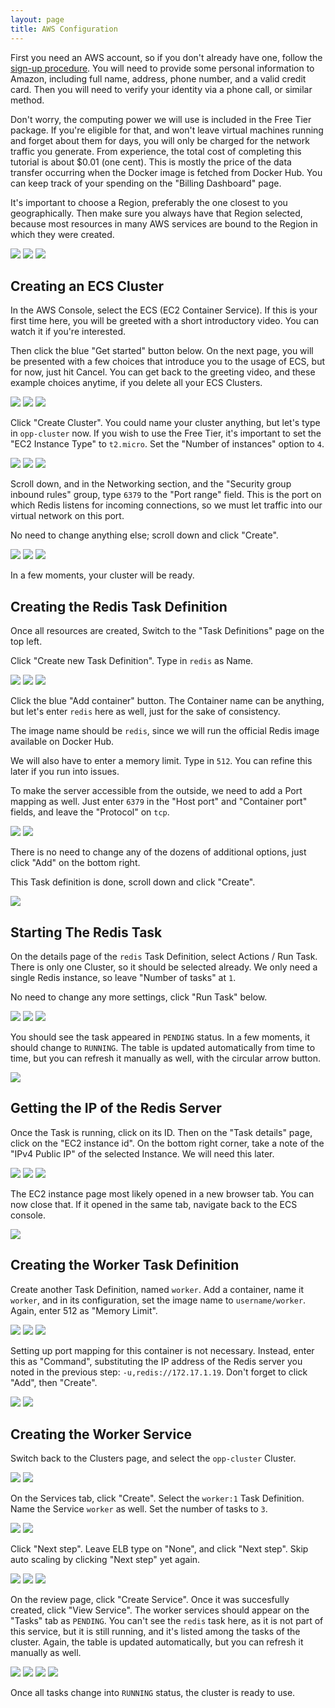 ```yaml
---
layout: page
title: AWS Configuration
---
```


First you need an AWS account, so if you don't already have one, follow the
[sign-up procedure](https://portal.aws.amazon.com/gp/aws/developer/registration/index.html).
You will need to provide some personal information to Amazon, including full
name, address, phone number, and a valid credit card. Then you will need to
verify your identity via a phone call, or similar method.

Don't worry, the computing power we will use is included in the Free Tier
package. If you're eligible for that, and won't leave virtual machines running
and forget about them for days, you will only be charged for the network
traffic you generate. From experience, the total cost of completing this
tutorial is about $0.01 (one cent). This is mostly the price of the data
transfer occurring when the Docker image is fetched from Docker Hub. You can
keep track of your spending on the "Billing Dashboard" page.

It's important to choose a Region, preferably the one closest to you
geographically. Then make sure you always have that Region selected, because
most resources in many AWS services are bound to the Region in which they were
created.

<p class="thumbnails">
<img src="images/screenshots/00_console.thumb.jpg" class="screen thumbnail" onclick="imageFullSizeZoom(this);"/>
<img src="images/screenshots/00_billingdashboard.thumb.jpg" class="screen thumbnail" onclick="imageFullSizeZoom(this);"/>
<img src="images/screenshots/10_region.thumb.jpg" class="screen thumbnail" onclick="imageFullSizeZoom(this);"/>
</p>

## Creating an ECS Cluster

In the AWS Console, select the ECS (EC2 Container Service). If this is your
first time here, you will be greeted with a short introductory video. You can
watch it if you're interested.

Then click the blue "Get started" button below. On the next page, you will be
presented with a few choices that introduce you to the usage of ECS, but for
now, just hit Cancel. You can get back to the greeting video, and these example
choices anytime, if you delete all your ECS Clusters.

<p class="thumbnails">
<img src="images/screenshots/20_select_ecs.thumb.jpg" class="screen thumbnail" onclick="imageFullSizeZoom(this);"/>
<img src="images/screenshots/30_getting_started_ecs.thumb.jpg" class="screen thumbnail" onclick="imageFullSizeZoom(this);"/>
<img src="images/screenshots/40_skipexamples.thumb.jpg" class="screen thumbnail" onclick="imageFullSizeZoom(this);"/>
</p>

Click "Create Cluster". You could name your cluster anything, but let's type in
`opp-cluster` now. If you wish to use the Free Tier, it's important to set the
"EC2 Instance Type" to `t2.micro`. Set the "Number of instances" option to `4`.

<p class="thumbnails">
<img src="images/screenshots/50_createcluster.thumb.jpg" class="screen thumbnail" onclick="imageFullSizeZoom(this);"/>
<img src="images/screenshots/60_clustername.thumb.jpg" class="screen thumbnail" onclick="imageFullSizeZoom(this);"/>
<img src="images/screenshots/70_instanceconfig.thumb.jpg" class="screen thumbnail" onclick="imageFullSizeZoom(this);"/>
</p>

Scroll down, and in the Networking section, and the "Security group inbound
rules" group, type `6379` to the "Port range" field. This is the port on which
Redis listens for incoming connections, so we must let traffic into our virtual
network on this port.

No need to change anything else; scroll down and click "Create".

<p class="thumbnails">
<img src="images/screenshots/80_openport.thumb.jpg" class="screen thumbnail" onclick="imageFullSizeZoom(this);"/>
<img src="images/screenshots/90_clickcreate.thumb.jpg" class="screen thumbnail" onclick="imageFullSizeZoom(this);"/>
<img src="images/screenshots/100_clustercreateprogress.thumb.jpg" class="screen thumbnail" onclick="imageFullSizeZoom(this);"/>
</p>

In a few moments, your cluster will be ready.

## Creating the Redis Task Definition

Once all resources are created, Switch to the "Task Definitions" page on the top
left.

Click "Create new Task Definition". Type in `redis` as Name.

<p class="thumbnails">
<img src="images/screenshots/110_clusterdone.thumb.jpg" class="screen thumbnail" onclick="imageFullSizeZoom(this);"/>
<img src="images/screenshots/120_createtaskdef.thumb.jpg" class="screen thumbnail" onclick="imageFullSizeZoom(this);"/>
<img src="images/screenshots/130_workertaskdefname.thumb.jpg" class="screen thumbnail" onclick="imageFullSizeZoom(this);"/>
</p>

Click the blue "Add container" button. The Container name can be anything, but
let's enter `redis` here as well, just for the sake of consistency.

The image name should be `redis`, since we will run the official Redis image
available on Docker Hub.

We will also have to enter a memory limit. Type in `512`. You can refine this
later if you run into issues.

To make the server accessible from the outside, we need to add a Port mapping as
well. Just enter `6379` in the "Host port" and "Container port" fields, and
leave the "Protocol" on `tcp`.

<p class="thumbnails">
<img src="images/screenshots/140_containername.thumb.jpg" class="screen thumbnail" onclick="imageFullSizeZoom(this);"/>
<img src="images/screenshots/150_portmapping.thumb.jpg" class="screen thumbnail" onclick="imageFullSizeZoom(this);"/>
</p>

There is no need to change any of the dozens of additional options, just click
"Add" on the bottom right.

This Task definition is done, scroll down and click "Create".

<p class="thumbnails">
<img src="images/screenshots/160_createtaskdef.thumb.jpg" class="screen thumbnail" onclick="imageFullSizeZoom(this);"/>
</p>

## Starting The Redis Task

On the details page of the `redis` Task Definition, select Actions / Run Task.
There is only one Cluster, so it should be selected already.
We only need a single Redis instance, so leave "Number of tasks" at `1`.

No need to change any more settings, click "Run Task" below.

<p class="thumbnails">
<img src="images/screenshots/170_runtask.thumb.jpg" class="screen thumbnail" onclick="imageFullSizeZoom(this);"/>
<img src="images/screenshots/180_doruntask.thumb.jpg" class="screen thumbnail" onclick="imageFullSizeZoom(this);"/>
<img src="images/screenshots/190_taskcreated.thumb.jpg" class="screen thumbnail" onclick="imageFullSizeZoom(this);"/>
</p>

You should see the task appeared in `PENDING` status. In a few moments, it
should change to `RUNNING`. The table is updated automatically from time to
time, but you can refresh it manually as well, with the circular arrow button.

<p class="thumbnails">
<img src="images/screenshots/200_taskpending.thumb.jpg" class="screen thumbnail" onclick="imageFullSizeZoom(this);"/>
</p>

## Getting the IP of the Redis Server

Once the Task is running, click on its ID. Then on the "Task details" page,
click on the "EC2 instance id". On the bottom right corner, take a note of the
"IPv4 Public IP" of the selected Instance. We will need this later.

<p class="thumbnails">
<img src="images/screenshots/210_taskrunning.thumb.jpg" class="screen thumbnail" onclick="imageFullSizeZoom(this);"/>
<img src="images/screenshots/220_containerinstance.thumb.jpg" class="screen thumbnail" onclick="imageFullSizeZoom(this);"/>
<img src="images/screenshots/230_instanceip.thumb.jpg" class="screen thumbnail" onclick="imageFullSizeZoom(this);"/>
</p>

The EC2 instance page most likely opened in a new browser tab. You can now close
that. If it opened in the same tab, navigate back to the ECS console.

<p class="thumbnails">
<img src="images/screenshots/239_backtoecs.thumb.jpg" class="screen thumbnail" onclick="imageFullSizeZoom(this);"/>
</p>

## Creating the Worker Task Definition

Create another Task Definition, named `worker`. Add a container, name it
`worker`, and in its configuration, set the image name to `username/worker`.
Again, enter 512 as "Memory Limit".

<p class="thumbnails">
<img src="images/screenshots/240_anothertaskdef.thumb.jpg" class="screen thumbnail" onclick="imageFullSizeZoom(this);"/>
<img src="images/screenshots/250_addcontainer.thumb.jpg" class="screen thumbnail" onclick="imageFullSizeZoom(this);"/>
<img src="images/screenshots/260_workerimagename.thumb.jpg" class="screen thumbnail" onclick="imageFullSizeZoom(this);"/>
</p>

Setting up port mapping for this container is not necessary. Instead, enter this
as "Command", substituting the IP address of the Redis server you noted in the
previous step: `-u,redis://172.17.1.19`. Don't forget to click "Add", then
"Create".

<p class="thumbnails">
<img src="images/screenshots/270_workercommand.thumb.jpg" class="screen thumbnail" onclick="imageFullSizeZoom(this);"/>
<img src="images/screenshots/280_createworkertaskdef.thumb.jpg" class="screen thumbnail" onclick="imageFullSizeZoom(this);"/>
</p>

## Creating the Worker Service

Switch back to the Clusters page, and select the `opp-cluster` Cluster.

<p class="thumbnails">
<img src="images/screenshots/290_backtoclusters.thumb.jpg" class="screen thumbnail" onclick="imageFullSizeZoom(this);"/>
<img src="images/screenshots/300_selectcluster.thumb.jpg" class="screen thumbnail" onclick="imageFullSizeZoom(this);"/>
</p>

On the Services tab, click "Create". Select the `worker:1` Task Definition.
Name the Service `worker` as well. Set the number of tasks to `3`.

<p class="thumbnails">
<img src="images/screenshots/310_createservice.thumb.jpg" class="screen thumbnail" onclick="imageFullSizeZoom(this);"/>
<img src="images/screenshots/320_serviceconfig.thumb.jpg" class="screen thumbnail" onclick="imageFullSizeZoom(this);"/>
</p>

Click "Next step". Leave ELB type on "None", and click "Next step". Skip auto
scaling by clicking "Next step" yet again.

<p class="thumbnails">
<img src="images/screenshots/330_nextstep.thumb.jpg" class="screen thumbnail" onclick="imageFullSizeZoom(this);"/>
<img src="images/screenshots/340_nextstep.thumb.jpg" class="screen thumbnail" onclick="imageFullSizeZoom(this);"/>
<img src="images/screenshots/350_nextstep.thumb.jpg" class="screen thumbnail" onclick="imageFullSizeZoom(this);"/>
</p>

On the review page, click "Create Service". Once it was succesfully created,
click "View Service". The worker services should appear on the "Tasks" tab as
`PENDING`. You can't see the `redis` task here, as it is not part of this
service, but it is still running, and it's listed among the tasks of the
cluster. Again, the table is updated automatically, but you can refresh it
manually as well.

<p class="thumbnails">
<img src="images/screenshots/360_docreateservice.thumb.jpg" class="screen thumbnail" onclick="imageFullSizeZoom(this);"/>
<img src="images/screenshots/370_servicecreated.thumb.jpg" class="screen thumbnail" onclick="imageFullSizeZoom(this);"/>
<img src="images/screenshots/380_servicetaskspending.thumb.jpg" class="screen thumbnail" onclick="imageFullSizeZoom(this);"/>
<img src="images/screenshots/390_servicetasksrunning.thumb.jpg" class="screen thumbnail" onclick="imageFullSizeZoom(this);"/>
</p>

Once all tasks change into `RUNNING` status, the cluster is ready to use.
